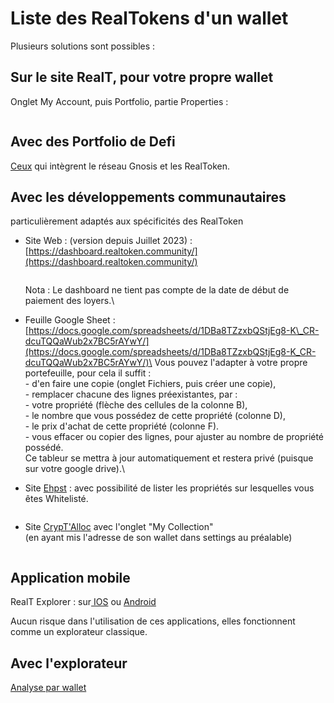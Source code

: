 # Liste des RealTokens d'un wallet

Plusieurs solutions sont possibles :

## Sur le site RealT, pour votre propre wallet

Onglet My Account, puis Portfolio, partie Properties :

<figure><img src="../.gitbook/assets/image (194).png" alt=""><figcaption></figcaption></figure>

## Avec des Portfolio de Defi

[Ceux](../defi-realt/portfolio-defi.md) qui intègrent le réseau Gnosis et les RealToken.

## Avec les développements communautaires

particulièrement adaptés aux spécificités des RealToken

*   Site Web : (version depuis Juillet 2023) : [https://dashboard.realtoken.community/](https://dashboard.realtoken.community/)

    <figure><img src="../.gitbook/assets/image (136).png" alt=""><figcaption></figcaption></figure>

    Nota : Le dashboard ne tient pas compte de la date de début de paiement des loyers.\

* Feuille Google Sheet : [https://docs.google.com/spreadsheets/d/1DBa8TZzxbQStjEg8-K\_CR-dcuTQQaWub2x7BC5rAYwY/](https://docs.google.com/spreadsheets/d/1DBa8TZzxbQStjEg8-K_CR-dcuTQQaWub2x7BC5rAYwY/)\
  Vous pouvez l'adapter à votre propre portefeuille, pour cela il suffit :\
  \- d'en faire une copie (onglet Fichiers, puis créer une copie),\
  \- remplacer chacune des lignes préexistantes, par :\
  \- votre propriété (flèche des cellules de la colonne B),\
  \- le nombre que vous possédez de cette propriété (colonne D),\
  \- le prix d'achat de cette propriété (colonne F).\
  \- vous effacer ou copier des lignes, pour ajuster au nombre de propriété possédé.\
  Ce tableur se mettra à jour automatiquement et restera privé (puisque sur votre google drive).\

*   Site [Ehpst](https://ehpst.duckdns.org/realt_rent_tracker/whitelist_status) : avec possibilité de lister les propriétés sur lesquelles vous êtes Whitelisté.

    <figure><img src="../.gitbook/assets/image (160).png" alt=""><figcaption></figcaption></figure>
*   Site [CrypT'Alloc](https://www.cryptalloc.com/realtlab/) avec l'onglet "My Collection"\
    (en ayant mis l'adresse de son wallet dans settings au préalable)

    <figure><img src="../.gitbook/assets/image (252).png" alt=""><figcaption></figcaption></figure>

## Application mobile

RealT Explorer : sur[ IOS](https://apps.apple.com/fr/app/realt-explorer/id1532670717) ou [Android](https://play.google.com/store/apps/details?id=com.rubengaviles.realtexplorer\&hl=fr\&gl=US)

Aucun risque dans l'utilisation de ces applications, elles fonctionnent comme un explorateur classique.

## Avec l'explorateur

[Analyse par wallet](analyse-des-investisseurs.md)
